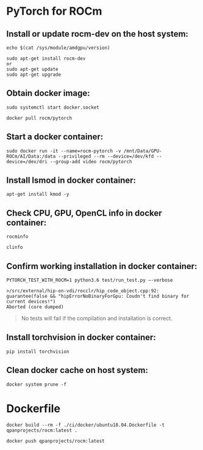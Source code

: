 # PyTorch for ROCm

## Install or update rocm-dev on the host system:

```
echo $(cat /sys/module/amdgpu/version)

sudo apt-get install rocm-dev
or
sudo apt-get update
sudo apt-get upgrade
```

## Obtain docker image:

```
sudo systemctl start docker.socket

docker pull rocm/pytorch

```

## Start a docker container:

```
sudo docker run -it --name=rocm-pytorch -v /mnt/Data/GPU-ROCm/AI/Data:/data --privileged --rm --device=/dev/kfd --device=/dev/dri --group-add video rocm/pytorch
```

## Install lsmod in docker container:

```
apt-get install kmod -y
```

## Check CPU, GPU, OpenCL info in docker container:

```
rocminfo

clinfo
```

## Confirm working installation in docker container:

```
PYTORCH_TEST_WITH_ROCM=1 python3.6 test/run_test.py –-verbose

>/src/external/hip-on-vdi/rocclr/hip_code_object.cpp:92: guarantee(false && "hipErrorNoBinaryForGpu: Coudn't find binary for current devices!")
Aborted (core dumped)
```

> No tests will fail if the compilation and installation is correct.


## Install torchvision in docker container:

```
pip install torchvision
```


## Clean docker cache on host system:

```
docker system prune -f
```

# Dockerfile

```
docker build --rm -f ./ci/docker/ubuntu18.04.Dockerfile -t qpanprojects/rocm:latest .

docker push qpanprojects/rocm:latest
```
